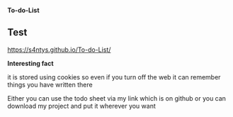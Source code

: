 **To-do-List**

## Test 

https://s4ntys.github.io/To-do-List/


**Interesting fact**

it is stored using cookies so even if you turn off the web it can remember things you have written there

Either you can use the todo sheet via my link which is on github or you can download my project and put it wherever you want
